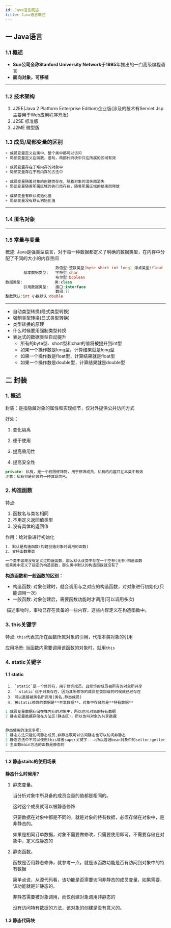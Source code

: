 ```yaml
---
id: Java语言概述
title: Java语言概述
---
```


## 一 Java语言

### 1.1 概述

+ **Sun公司全称Stanford University Network**于**1995**年推出的一门高级编程语言
+ **面向对象，可移植**

---

### 1.2 技术架构

1. J2EE(Java 2 Platform Enterprise Edition)企业版(涉及的技术有Servlet Jsp主要用于Web应用程序开发)
2.  J2SE 标准版
3. J2ME 微型版

### 1.3 成员/局部变量的区别

```java
+ 成员变量定义在类中，整个类中都可以访问
+ 局部变量定义在函数，语句，局部代码块中只在所属的区域有效
    
+ 成员变量存在于堆内存的对象中
+ 局部变量存在于栈内存的方法中
    
+ 成员变量随着对象的创建而存在，随着对象的消失而消失
+ 局部变量随着所属区域的执行而存在，随着所属区域的结束而释放
    
+ 成员变量有默认初始化值
+ 局部变量没有默认初始化值
```

---

### 1.4 匿名对象



---
### 1.5 常量与变量

概述: Java是强类型语言，对于每一种数据都定义了明确的数据类型，在内存中分配了不同的大小的内存空间

```java                      
                      数值型:整数类型(byte short int long) 浮点类型(float double)
        基本数据类型:   字符型:char
                      布尔型:boolean
数据类型:              类:class
        引用数据类型:   接口:interface
                      数组:[]
整数默认:int 小数默认:double
```
---
+ 自动类型转换(隐式类型转换)
+ 强制类型转换(显式类型转换)
+ 类型转换的原理
+ 什么时候要用强制类型转换
+ 表达式的数据类型自动提升
   + 所有的byte型、short型和char的值将被提升到int型
   + 如果一个操作数是long型，计算结果就是long型
   + 如果一个操作数是float型，计算结果就是float型
   + 如果一个操作数是double型，计算结果就是double型

## 二 封装

### 1. 概述

封装：是指隐藏对象的属性和实现细节，仅对外提供公共访问方式

好处：

1. 变化隔离

2. 便于使用
3. 提高重用性
4. 提高安全性

```java
private: 私有，是一个权限修饰符，用于修饰成员，私有的内容只在本类中有效
注意：私有只是封装的一种体现而已。
```

### 2. 构造函数

特点: 

 1. 函数名与类名相同
   2. 不用定义返回值类型
   3. 没有具体的返回值

作用：给对象进行初始化

```xml
1. 默认是构造函数(构建创造对象时调用的函数)
2. 支持函数重载

一个类中如果没有定义过构造函数，那么默认该类中存在一个空参(无参)构造函数
如果类中定义了指定的构造函数，那么类中默认的构造函数就没有了
```

**构造函数和一般函数的区别：**

+ 构造函数: 对象创建时，就会调用与之对应的构造函数，对对象进行初始化(只能调用一次)
+ 一般函数: 对象创建后，需要函数功能时才调用(可以调用多次)

​    描述事物时，事物已存在具备的一些内容，这些内容定义在构造函数中。

### 3. this关键字

特点: `this`代表其所在函数所属对象的引用，代指本类对象的引用

应用场景: 当函数内需要调用该函数的对象时，就用`this`

### 4. static关键字

#### 1.1 static

```
 1. `static`是一个修饰符，用于修饰成员，且修饰的成员被所有的对象所共享
 2. ` static`优于对象存在，因为其所修饰的成员在类加载的时候就已经存在
 3. 可以直接被类名所调用(类名.静态成员)
 4. 被static修饰的数据是**共享数据**，对象中存储的是**特有数据**
```
```java
1 成员变量数据存储在堆内存的对象中，所以也叫对象的特有数据
2 静态变量数据存储在方法区(静态区)，所以也叫对象的共享数据
    
    
静态使用的注意事项:
1 静态方法只能访问静态成员,非静态既可以访问静态也可以访问非静态
2 静态方法中不可以使用this或者super关键字--->所以普通bean对象中的setter/getter方法不能被static修饰
3 主函数main方法的函数是静态的
```

---

#### 1.2 静态staitc的使用场景

**静态什么时候用?**

1. 静态变量。

   当分析对象中所具备的成员变量的值都是相同的。

   这时这个成员就可以被静态修饰

   只要数据在对象中都是不同的，就是对象的特有数据，必须存储在对象中，是非静态的。

   如果是相同订单数据，对象不需要做修改，只需要使用即可，不需要存储在对象中，定义成静态的

2. 静态函数。

   函数是否用静态修饰，就参考一点，就是该函数功能是否有访问到对象中的特有数据

   简单点说，从源代码看，该功能是否需要访问非静态的成员变量，如果需要，该功能就是非静态的。

   非静态需要被对象调用，而仅创建对象调用非静态的

   没有访问特有数据的方法，该对象的创建是没有意义的。

#### 1.3 静态代码块



​                                                                 